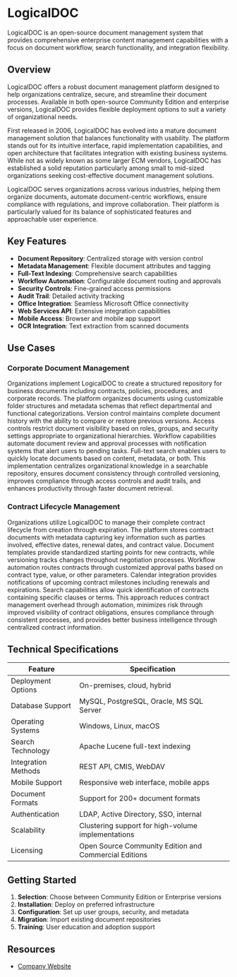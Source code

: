 # LogicalDOC

LogicalDOC is an open-source document management system that provides comprehensive enterprise content management capabilities with a focus on document workflow, search functionality, and integration flexibility.

## Overview

LogicalDOC offers a robust document management platform designed to help organizations centralize, secure, and streamline their document processes. Available in both open-source Community Edition and enterprise versions, LogicalDOC provides flexible deployment options to suit a variety of organizational needs.

First released in 2006, LogicalDOC has evolved into a mature document management solution that balances functionality with usability. The platform stands out for its intuitive interface, rapid implementation capabilities, and open architecture that facilitates integration with existing business systems. While not as widely known as some larger ECM vendors, LogicalDOC has established a solid reputation particularly among small to mid-sized organizations seeking cost-effective document management solutions.

LogicalDOC serves organizations across various industries, helping them organize documents, automate document-centric workflows, ensure compliance with regulations, and improve collaboration. Their platform is particularly valued for its balance of sophisticated features and approachable user experience.

## Key Features

- **Document Repository**: Centralized storage with version control
- **Metadata Management**: Flexible document attributes and tagging
- **Full-Text Indexing**: Comprehensive search capabilities
- **Workflow Automation**: Configurable document routing and approvals
- **Security Controls**: Fine-grained access permissions
- **Audit Trail**: Detailed activity tracking
- **Office Integration**: Seamless Microsoft Office connectivity
- **Web Services API**: Extensive integration capabilities
- **Mobile Access**: Browser and mobile app support
- **OCR Integration**: Text extraction from scanned documents

## Use Cases

### Corporate Document Management

Organizations implement LogicalDOC to create a structured repository for business documents including contracts, policies, procedures, and corporate records. The platform organizes documents using customizable folder structures and metadata schemas that reflect departmental and functional categorizations. Version control maintains complete document history with the ability to compare or restore previous versions. Access controls restrict document visibility based on roles, groups, and security settings appropriate to organizational hierarchies. Workflow capabilities automate document review and approval processes with notification systems that alert users to pending tasks. Full-text search enables users to quickly locate documents based on content, metadata, or both. This implementation centralizes organizational knowledge in a searchable repository, ensures document consistency through controlled versioning, improves compliance through access controls and audit trails, and enhances productivity through faster document retrieval.

### Contract Lifecycle Management

Organizations utilize LogicalDOC to manage their complete contract lifecycle from creation through expiration. The platform stores contract documents with metadata capturing key information such as parties involved, effective dates, renewal dates, and contract value. Document templates provide standardized starting points for new contracts, while versioning tracks changes throughout negotiation processes. Workflow automation routes contracts through customized approval paths based on contract type, value, or other parameters. Calendar integration provides notifications of upcoming contract milestones including renewals and expirations. Search capabilities allow quick identification of contracts containing specific clauses or terms. This approach reduces contract management overhead through automation, minimizes risk through improved visibility of contract obligations, ensures compliance through consistent processes, and provides better business intelligence through centralized contract information.

## Technical Specifications

| Feature | Specification |
|---------|---------------|
| Deployment Options | On-premises, cloud, hybrid |
| Database Support | MySQL, PostgreSQL, Oracle, MS SQL Server |
| Operating Systems | Windows, Linux, macOS |
| Search Technology | Apache Lucene full-text indexing |
| Integration Methods | REST API, CMIS, WebDAV |
| Mobile Support | Responsive web interface, mobile apps |
| Document Formats | Support for 200+ document formats |
| Authentication | LDAP, Active Directory, SSO, internal |
| Scalability | Clustering support for high-volume implementations |
| Licensing | Open Source Community Edition and Commercial Editions |

## Getting Started

1. **Selection**: Choose between Community Edition or Enterprise versions
2. **Installation**: Deploy on preferred infrastructure
3. **Configuration**: Set up user groups, security, and metadata
4. **Migration**: Import existing document repositories
5. **Training**: User education and adoption support

## Resources

- [Company Website](https://www.logicaldoc.com/)
